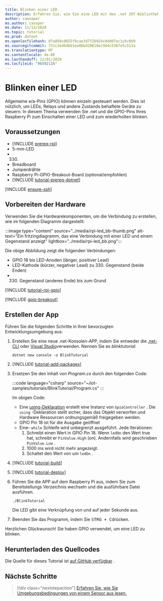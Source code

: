 ```yaml
---
title: Blinken einer LED
description: Erfahren Sie, wie Sie eine LED mit den .net IOT-Bibliotheken blinken.
author: camsoper
ms.author: casoper
ms.date: 11/13/2020
ms.topic: tutorial
ms.prod: dotnet
ms.openlocfilehash: 07a050c0655f9cae3d7f2b924c0dd07ac1c6c0b9
ms.sourcegitcommit: 721c3e4bdbb1ea0bb420818ec944c538fe5c513a
ms.translationtype: MT
ms.contentlocale: de-DE
ms.lasthandoff: 12/01/2020
ms.locfileid: "96592116"
---
```

# <a name="blink-an-led"></a>Blinken einer LED

Allgemeine e/a-Pins (GPIO) können einzeln gesteuert werden. Dies ist nützlich, um LEDs, Relays und andere Zustands behaftete Geräte zu steuern. In diesem Thema verwenden Sie .net und die GPIO-Pins Ihres Raspberry Pi zum Einschalten einer LED und zum wiederholten blinken.

## <a name="prerequisites"></a>Voraussetzungen

- [!INCLUDE [prereq-rpi](../includes/prereq-rpi.md)]
- 5-mm-LED
- 330.
- Breadboard
- Jumperdrähte
- Raspberry Pi-GPIO-Breakout-Board (optional/empfohlen)
- [!INCLUDE [tutorial-prereq-dotnet](../includes/tutorial-prereq-dotnet.md)]

[!INCLUDE [ensure-ssh](../includes/ensure-ssh.md)]

## <a name="prepare-the-hardware"></a>Vorbereiten der Hardware

Verwenden Sie die Hardwarekomponenten, um die Verbindung zu erstellen, wie im folgenden Diagramm dargestellt:

:::image type="content" source="../media/rpi-led_bb-thumb.png" alt-text="Ein fritzingdiagramm, das eine Verbindung mit einer LED und einem Gegenstand anzeigt" lightbox="../media/rpi-led_bb.png":::

Die obige Abbildung zeigt die folgenden Verbindungen:

- GPIO 18 bis LED-Anoden (länger, positiver Lead)
- LED-Kathode (kürzer, negativer Lead) zu 330. Gegenstand (beide Enden)
- 330. Gegenstand (anderes Ende) bis zum Grund

[!INCLUDE [tutorial-rpi-gpio](../includes/tutorial-rpi-gpio.md)]

[!INCLUDE [gpio-breakout](../includes/gpio-breakout.md)]

## <a name="create-the-app"></a>Erstellen der App

Führen Sie die folgenden Schritte in Ihrer bevorzugten Entwicklungsumgebung aus:

1. Erstellen Sie eine neue .net-Konsolen-APP, indem Sie entweder die [.net-CLI](../../core/tools/dotnet-new.md) oder [Visual Studio](../../core/tutorials/with-visual-studio.md)verwenden. Nennen Sie es *blinktutorial*.

    ```dotnetcli
    dotnet new console -o BlinkTutorial
    ```

1. [!INCLUDE [tutorial-add-packages](../includes/tutorial-add-packages.md)]
1. Ersetzen Sie den Inhalt von *Program.cs* durch den folgenden Code:

    :::code language="csharp" source="~/iot-samples/tutorials/BlinkTutorial/Program.cs" :::

    Im obigen Code:

    - Eine [using-Deklaration](../../csharp/whats-new/csharp-8.md#using-declarations) erstellt eine Instanz von `GpioController` . Die `using` -Deklaration stellt sicher, dass das Objekt verworfen und Hardware Ressourcen ordnungsgemäß freigegeben werden.
    - GPIO Pin 18 ist für die Ausgabe geöffnet
    - Eine- `while` Schleife wird unbegrenzt ausgeführt. Jede Iterationen:
        1. Schreibt einen Wert in GPIO Pin 18. Wenn `ledOn` den Wert true hat, schreibt er `PinValue.High` (on). Andernfalls wird geschrieben `PinValue.Low` .
        1. 1000 ms wird nicht mehr angezeigt.
        1. Schaltet den Wert von um `ledOn` .

1. [!INCLUDE [tutorial-build](../includes/tutorial-build.md)]
1. [!INCLUDE [tutorial-deploy](../includes/tutorial-deploy.md)]
1. Führen Sie die APP auf dem Raspberry Pi aus, indem Sie zum Bereitstellungs Verzeichnis wechseln und die ausführbare Datei ausführen.

    ```bash
    ./BlinkTutorial
    ```

    Die LED gibt eine Verknüpfung von und auf jeder Sekunde aus.

1. Beenden Sie das Programm, indem Sie <kbd>STRG + C</kbd>drücken.

Herzlichen Glückwunsch! Sie haben GPIO verwendet, um eine LED zu blinken.

## <a name="get-the-source-code"></a>Herunterladen des Quellcodes

Die Quelle für dieses Tutorial ist [auf GitHub verfügbar](https://github.com/MicrosoftDocs/dotnet-iot-assets/tree/master/tutorials/BlinkTutorial) <span class="docon docon-navigate-external x-hidden-focus"></span> .

## <a name="next-steps"></a>Nächste Schritte

> [!div class="nextstepaction"]
> [Erfahren Sie, wie Sie Umgebungsbedingungen von einem Sensor aus lesen.](../tutorials/temp-sensor.md)
